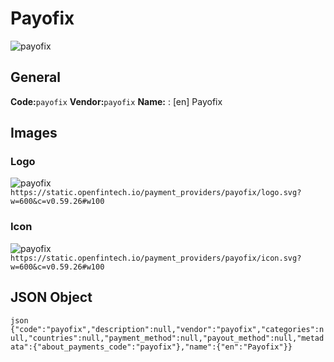 # Payofix 
![payofix](https://static.openfintech.io/payment_providers/payofix/logo.svg?w=600&c=v0.59.26#w100) 
## General 
**Code:**`payofix` 
**Vendor:**`payofix` 
**Name:** 
:	[en] Payofix 
## Images 
### Logo 
![payofix](https://static.openfintech.io/payment_providers/payofix/logo.svg?w=600&c=v0.59.26#w100) 
``` https://static.openfintech.io/payment_providers/payofix/logo.svg?w=600&c=v0.59.26#w100 ``` 
### Icon 
![payofix](https://static.openfintech.io/payment_providers/payofix/icon.svg?w=600&c=v0.59.26#w100) 
``` https://static.openfintech.io/payment_providers/payofix/icon.svg?w=600&c=v0.59.26#w100 ``` 
## JSON Object 
```json {"code":"payofix","description":null,"vendor":"payofix","categories":null,"countries":null,"payment_method":null,"payout_method":null,"metadata":{"about_payments_code":"payofix"},"name":{"en":"Payofix"}} ``` 
